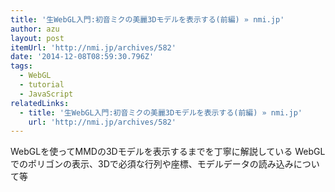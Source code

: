 ```yaml
---
title: '生WebGL入門:初音ミクの美麗3Dモデルを表示する(前編) » nmi.jp'
author: azu
layout: post
itemUrl: 'http://nmi.jp/archives/582'
date: '2014-12-08T08:59:30.796Z'
tags:
  - WebGL
  - tutorial
  - JavaScript
relatedLinks:
  - title: '生WebGL入門:初音ミクの美麗3Dモデルを表示する(前編) » nmi.jp'
    url: 'http://nmi.jp/archives/582'
---
```

WebGLを使ってMMDの3Dモデルを表示するまでを丁寧に解説している
WebGLでのポリゴンの表示、3Dで必須な行列や座標、モデルデータの読み込みについて等
